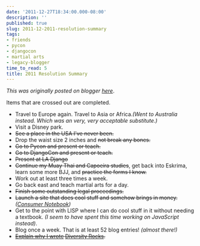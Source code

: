 ```yaml
---
date: '2011-12-27T18:34:00.000-08:00'
description: ''
published: true
slug: 2011-12-2011-resolution-summary
tags:
- friends
- pycon
- djangocon
- martial arts
- legacy-blogger
time_to_read: 5
title: 2011 Resolution Summary
---
```


*This was originally posted on blogger [here](https://pydanny.blogspot.com/2011/12/2011-resolution-summary.html)*.

Items that are crossed out are completed.<br /><ul><li>Travel to Europe again. Travel to Asia or Africa.<i>(Went to Australia instead. Which was an very, very acceptable substitute.)</i></li><li>Visit a Disney park.</li><li><strike>See a place in the USA I've never been.</strike></li><li>Drop the waist size 2 inches and <strike>not break any bones.</strike></li><li><strike>Go to Pycon and present or teach.</strike></li><li><strike>Go to DjangoCon and present or teach.</strike></li><li><strike>Present at LA Django</strike></li><li><strike>Continue my Muay Thai and Capoeira studies</strike>, get back into Eskrima, learn some more BJJ, and <strike>practice the forms I know.</strike></li><li>Work out at least three times a week.</li><li>Go back east and teach martial arts for a day.</li><li><strike>Finish some outstanding legal proceedings.</strike></li><li><strike>Launch a site that does cool stuff and somehow brings in money.</strike> <i>(<a href="http://consumernotebook.com">Consumer Notebook</a>)</i></li><li>Get to the point with LISP where I can do cool stuff in it without needing a textbook. <i>(I seem to have spent this time working on JavaScript instead)</i>.</li><li>Blog once a week. That is at least 52 blog entries! <i>(almost there!)</i></li><li><strike><a href="http://pydanny.blogspot.com/2011/05/i-love-this-girl.html">Explain why I wrote</a> <a href="http://pydanny.blogspot.com/2010/02/pycon-2010-report-i.html">Diversity Rocks</a>.</strike></li></ul>